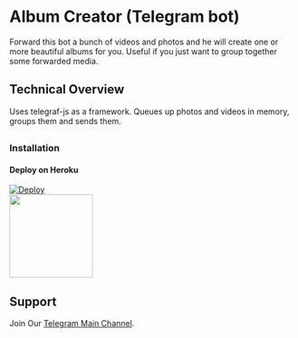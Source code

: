 Album Creator (Telegram bot)
============================

Forward this bot a bunch of videos and photos and he will create one or more beautiful albums for you. Useful if you just want to group together some forwarded media.

Technical Overview
-------------------
Uses telegraf-js as a framework. Queues up photos and videos in memory, groups them and sends them.

##
### Installation
#### Deploy on Heroku
[![Deploy](https://www.herokucdn.com/deploy/button.svg)](https://heroku.com/deploy)</br>
<a href="https://youtu.be/LCrkRTMkmzE">
  <img src="https://img.shields.io/badge/How%20to-Deploy-red?logo=youtube" width="147">
</a><br>

## Support   
Join Our [Telegram Main Channel](https://www.telegram.dog/foryoubbs).

